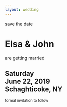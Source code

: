 ```yaml
---
layout: wedding
---
```

<span>save the date</span>
# Elsa & John
<span>are getting married</span>
## Saturday<br/>June 22, 2019<br/>Schaghticoke, NY
<span><small>formal invitation to follow</small></span>
